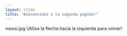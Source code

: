 ```yaml
---
layout: slide
title: "Bienvenidos a la segunda página!"
---
```

messi.jpg
Utiliza la flecha hacia la izquierda para volver!